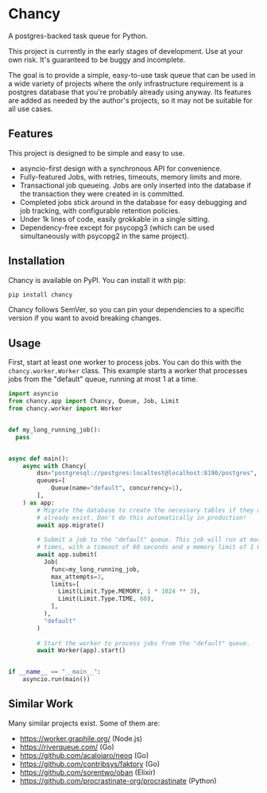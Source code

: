 # Chancy

A postgres-backed task queue for Python.

This project is currently in the early stages of development. Use at your own
risk. It's guaranteed to be buggy and incomplete.

The goal is to provide a simple, easy-to-use task queue that can be used in a
wide variety of projects where the only infrastructure requirement is a postgres
database that you're probably already using anyway. Its features are added
as needed by the author's projects, so it may not be suitable for all use cases.

## Features

This project is designed to be simple and easy to use.

- asyncio-first design with a synchronous API for convenience.
- Fully-featured Jobs, with retries, timeouts, memory limits and more.
- Transactional job queueing. Jobs are only inserted into the database if the
  transaction they were created in is committed.
- Completed jobs stick around in the database for easy debugging and job
  tracking, with configurable retention policies.
- Under 1k lines of code, easily grokkable in a single sitting.
- Dependency-free except for psycopg3 (which can be used simultaneously with
  psycopg2 in the same project).

## Installation

Chancy is available on PyPI. You can install it with pip:

```bash
pip install chancy
```

Chancy follows SemVer, so you can pin your dependencies to a specific version
if you want to avoid breaking changes.

## Usage

First, start at least one worker to process jobs. You can do this with the
`chancy.worker.Worker` class. This example starts a worker that processes jobs
from the "default" queue, running at most 1 at a time.

```python
import asyncio
from chancy.app import Chancy, Queue, Job, Limit
from chancy.worker import Worker


def my_long_running_job():
  pass


async def main():
    async with Chancy(
        dsn="postgresql://postgres:localtest@localhost:8190/postgres",
        queues=[
            Queue(name="default", concurrency=1),
        ],
    ) as app:
        # Migrate the database to create the necessary tables if they don't
        # already exist. Don't do this automatically in production!
        await app.migrate()
        
        # Submit a job to the "default" queue. This job will run at most 3
        # times, with a timeout of 60 seconds and a memory limit of 1 GiB.
        await app.submit(
          Job(
            func=my_long_running_job,
            max_attempts=3,
            limits=[
              Limit(Limit.Type.MEMORY, 1 * 1024 ** 3),
              Limit(Limit.Type.TIME, 60),
            ],
          ),
          "default"
        )
        
        # Start the worker to process jobs from the "default" queue.
        await Worker(app).start()


if __name__ == "__main__":
    asyncio.run(main())

```

## Similar Work

Many similar projects exist. Some of them are:

- https://worker.graphile.org/ (Node.js)
- https://riverqueue.com/ (Go)
- https://github.com/acaloiaro/neoq (Go)
- https://github.com/contribsys/faktory (Go)
- https://github.com/sorentwo/oban (Elixir)
- https://github.com/procrastinate-org/procrastinate (Python)